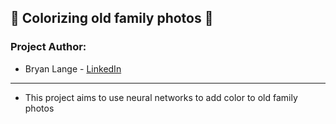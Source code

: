 ## :movie_camera: Colorizing old family photos :movie_camera:
### Project Author: 
* Bryan Lange - [LinkedIn](https://www.linkedin.com/in/bryanrobertlange)
---

- This project aims to use neural networks to add color to old family photos






